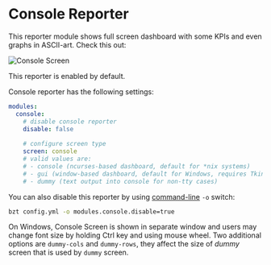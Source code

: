 # Console Reporter

This reporter module shows full screen dashboard with some KPIs and even graphs in ASCII-art.
Check this out:

![Console Screen](console-rsz.png)

This reporter is enabled by default.

Console reporter has the following settings:

```yaml
modules:
  console:
    # disable console reporter
    disable: false
    
    # configure screen type
    screen: console
    # valid values are:
    # - console (ncurses-based dashboard, default for *nix systems)
    # - gui (window-based dashboard, default for Windows, requires Tkinter)
    # - dummy (text output into console for non-tty cases)
```

You can also disable this reporter by using [command-line](CommandLine.md) `-o` switch:
```bash
bzt config.yml -o modules.console.disable=true
```

On Windows, Console Screen is shown in separate window and users may change font size by holding
Ctrl key and using mouse wheel. Two additional options are `dummy-cols` and `dummy-rows`, they
affect the size of _dummy_ screen that is used by `dummy` screen.
